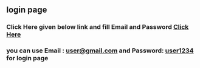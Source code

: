## login page
### Click Here given below link and fill Email and Password [Click Here](https://subratgoogle.github.io/loginpage/.)
### you can use <b>Email : user@gmail.com</b>  and <b>Password: [user1234]()</b> for login page
